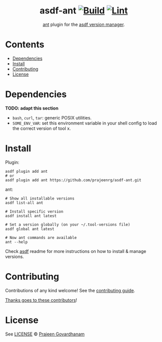 <div align="center">

# asdf-ant [![Build](https://github.com/prajeenrg/asdf-ant/actions/workflows/build.yml/badge.svg)](https://github.com/prajeenrg/asdf-ant/actions/workflows/build.yml) [![Lint](https://github.com/prajeenrg/asdf-ant/actions/workflows/lint.yml/badge.svg)](https://github.com/prajeenrg/asdf-ant/actions/workflows/lint.yml)

[ant](https://ant.apache.org/) plugin for the [asdf version manager](https://asdf-vm.com).

</div>

# Contents

- [Dependencies](#dependencies)
- [Install](#install)
- [Contributing](#contributing)
- [License](#license)

# Dependencies

**TODO: adapt this section**

- `bash`, `curl`, `tar`: generic POSIX utilities.
- `SOME_ENV_VAR`: set this environment variable in your shell config to load the correct version of tool x.

# Install

Plugin:

```shell
asdf plugin add ant
# or
asdf plugin add ant https://github.com/prajeenrg/asdf-ant.git
```

ant:

```shell
# Show all installable versions
asdf list-all ant

# Install specific version
asdf install ant latest

# Set a version globally (on your ~/.tool-versions file)
asdf global ant latest

# Now ant commands are available
ant --help
```

Check [asdf](https://github.com/asdf-vm/asdf) readme for more instructions on how to
install & manage versions.

# Contributing

Contributions of any kind welcome! See the [contributing guide](contributing.md).

[Thanks goes to these contributors](https://github.com/prajeenrg/asdf-ant/graphs/contributors)!

# License

See [LICENSE](LICENSE) © [Prajeen Govardhanam](https://github.com/prajeenrg/)
